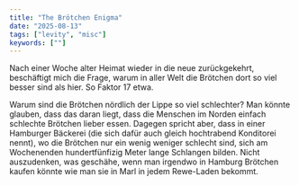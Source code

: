 ```yaml
---
title: "The Brötchen Enigma"
date: "2025-08-13"
tags: ["levity", "misc"]
keywords: [""]
---
```

Nach einer Woche alter Heimat wieder in die neue zurückgekehrt, beschäftigt mich die Frage, warum in aller Welt die Brötchen dort so viel besser sind als hier. So Faktor 17 etwa.

Warum sind die Brötchen nördlich der Lippe so viel schlechter? Man könnte glauben, dass das daran liegt, dass die Menschen im Norden einfach schlechte Brötchen lieber essen. Dagegen spricht aber, dass in einer Hamburger Bäckerei (die sich dafür auch gleich hochtrabend Konditorei nennt), wo die Brötchen nur ein wenig weniger schlecht sind, sich am Wochenenden hundertfünfizig Meter lange Schlangen bilden. Nicht auszudenken, was geschähe, wenn man irgendwo in Hamburg Brötchen kaufen könnte wie man sie in Marl in jedem Rewe-Laden bekommt.